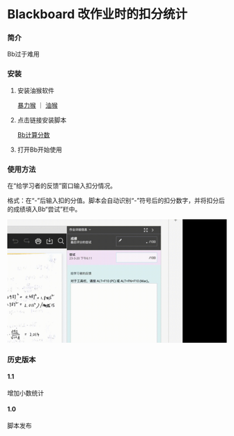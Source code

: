 # Blackboard 改作业时的扣分统计

### 简介
Bb过于难用

### 安装

1. 安装油猴软件
   
   [暴力猴](https://chrome.google.com/webstore/detail/violentmonkey/jinjaccalgkegednnccohejagnlnfdag?hl=zh-CN) ｜
   [油猴](https://chrome.google.com/webstore/detail/tampermonkey/dhdgffkkebhmkfjojejmpbldmpobfkfo?hl=zh-CN)

2. 点击链接安装脚本

   [Bb计算分数](https://greasyfork.org/zh-CN/scripts/462240-bb%E8%AE%A1%E7%AE%97%E5%88%86%E6%95%B0)

3. 打开Bb开始使用

### 使用方法

在“给学习者的反馈”窗口输入扣分情况。

格式：在“-”后输入扣的分值。脚本会自动识别“-”符号后的扣分数字，并将扣分后的成绩填入Bb“尝试”栏中。

<img src="demo.gif" alt="demo" width="640" />

### 历史版本

#### 1.1

增加小数统计

#### 1.0

脚本发布


